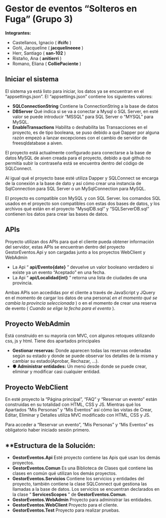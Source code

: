 # **Gestor de eventos “Solteros en Fuga” (Grupo 3)**
**Integrantes:**
 - Castellanos, Ignacio ( **ifcifc** )
 - Goñi, Jacqueline ( **jacquelineeee** )
 - Herr, Santiago ( **san-102** )
 - Ristaño, Ana ( **anitierri** )
 - Romano, Eliana ( **ColliePaciente** )

## **Iniciar el sistema**
El sistema ya está listo para iniciar, los datos ya se encuentran en el “appsettings.json”.
El “appsettings.json” contiene los siguientes valores:

 - **SQLConnectionString** Contiene la ConnectionString a la base de datos
 - **DBServer** Qué indica si se va a conectar a Mysql o SQL Server, en esté valor se puede introducir “MSSQL” para SQL Server o “MYSQL” para
   MySQL.
 -  **EnableTransactions** Habilita o deshabilita las Transacciones en el proyecto, es de tipo booleana, se puso debido a qué Dapper por
   alguna razón empezó a lanzar excepciones con el cambio de servidor de
   freesqldatabase a aiven.

El proyecto está actualmente configurado para conectarse a la base de datos MySQL de aiven creada para el proyecto, debido a qué github no permitía subir la contraseña está se encuentra dentro del código de SQLConnect.

Al igual qué el proyecto base esté utiliza Dapper y SQLConnect se encarga de la conexión a la base de dato y así cómo crear una instancia de SqlConnection para SQL Server o un MySqlConnection para MySQL.

El proyecto es compatible con MySQL y con SQL Server. los comandos SQL usados en el proyecto son compatibles con estas dos bases de datos, y los archivos qué están en el proyecto “MysqlDB.sql” y “SQLServerDB.sql” contienen los datos para crear las bases de datos.

## **APIs**
Proyecto utilizan dos APIs para qué el cliente pueda obtener información del servidor, estas APIs se encuentran dentro del proyecto GestorEventos.Api y son cargadas junto a los proyectos WebClient y WebAdmin
 - La Api “ **api/Evento{date}** ” devuelve un valor booleano verdadero
   si existe ya un evento “Aceptado” en una fecha.
 - La Api “ **api/Localidad{int}** ” retorna una lista de ciudades de una provincia.
 
Ambas APIs son accedidas por el cliente a través de JavaScript y JQuery en el momento de
cargar los datos de una persona( _en el momento qué se cambia la provincia seleccionada_ ) o
en el momento de crear una reserva de evento ( _Cuando se elige la fecha para el evento_ ).

## **Proyecto WebAdmin**
Está construido en su mayoría con MVC, con algunos retoques utilizando css, js y html.
Tiene dos apartados principales

 - **Gestionar reservas:** Donde aparecen todas las reservas ordenadas según su estado y donde se puede observar los detalles de la misma y cambiar su estado(Aprobar, Rechazar, ...).
 - **● Administrar entidades:** Un menú desde donde se puede crear, eliminar y modificar casi cualquier entidad.

## **Proyecto WebClient**
En esté proyecto la “Página principal”, “FAQ” y “Reservar un evento” están construidas en su totalidad con HTML, CSS y JS.
Mientras qué los Apartados “Mis Personas” y “Mis Eventos” así cómo las vistas de Crear, Editar, Eliminar y Detalles utiliza MVC modificado con HTML, CSS y JS.

Para acceder a “Reservar un evento”, “Mis Personas” y “Mis Eventos” es obligatorio haber
iniciado sesión primero.

## **Estructura de la Solución:

 - **GestorEventos.Api** Esté proyecto contiene las Apis qué usan los demás proyectos.
 - **GestorEventos.Comun** Es una Biblioteca de Clases qué contiene las clases en común qué utilizan los demás proyectos.
 - **GestorEventos.Servicios** Contiene los servicios y entidades del proyecto, también contiene la clase SQLConnect qué gestiona las llamadas a la base de datos. Los servicios se encuentran declarados en la clase “ **ServicesScopes** ” de **GestorEventos.Comun**.
 - **GestorEventos.WebAdmin** Proyecto para administrar las entidades.
 - **GestorEventos.WebClient** Proyecto para el cliente.
 - **GestorEventos.Test** Proyecto para realizar pruebas.